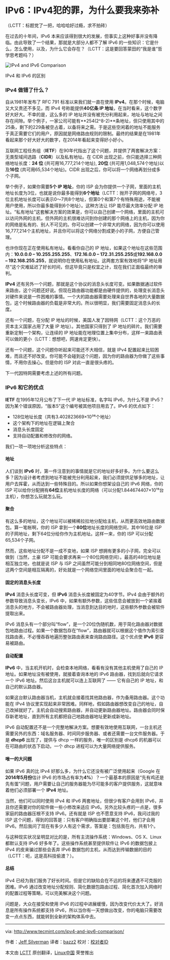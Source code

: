 IPv6：IPv4犯的罪，为什么要我来弥补
================================================================================
（LCTT：标题党了一把，哈哈哈好过瘾，求不拍砖）

在过去的十年间，IPv6 本来应该得到很大的发展，但事实上这种好事并没有降临。由此导致了一个结果，那就是大部分人都不了解 IPv6 的一些知识：它是什么，怎么使用，以及，为什么它会存在？（LCTT：这是要回答蒙田的“我是谁”哲学思考题吗？）

![IPv4 and IPv6 Comparison](http://www.tecmint.com/wp-content/uploads/2014/09/ipv4-ipv6.gif)

IPv4 和 IPv6 的区别

### IPv4 做错了什么？ ###

自从1981年发布了 RFC 791 标准以来我们就一直在使用 **IPv4**。在那个时候，电脑又大又贵还不多见，而 IPv4 号称能提供**40亿条 IP 地址**，在当时看来，这个数字好大好大。不幸的是，这么多的 IP 地址并没有被充分利用起来，地址与地址之间存在间隙。举个例子，一家公司可能有**254(2^8-2)**条地址，但只使用其中的25条，剩下的229条被空占着，以备将来之需。于是这些空闲着的地址不能服务于真正需要它们的用户，原因就是网络路由规则的限制。最终的结果是在1981年看起来那个好大好大的数字，在2014年看起来变得好小好小。

互联网工程任务组（**IETF**）在90年代指出了这个问题，并提供了两套解决方案：无类型域间选路（**CIDR**）以及私有地址。在 CIDR 出现之前，你只能选择三种网络地址长度：**24 位** (共可用16,777,214个地址), **20位** (共可用1,048,574个地址)以及**16位** (共可用65,534个地址)。CIDR 出现之后，你可以将一个网络再划分成多个子网。

举个例子，如果你需要**5个 IP 地址**，你的 ISP 会为你提供一个子网，里面的主机地址长度为3位，也就是说你最多能得到**6个地址**（LCTT：抛开子网的网络号，3位主机地址长度可以表示0～7共8个地址，但第0个和第7个有特殊用途，不能被用户使用，所以你最多能得到6个地址）。这种方法让 ISP 能尽最大效率分配 IP 地址。“私有地址”这套解决方案的效果是，你可以自己创建一个网络，里面的主机可以访问外网的主机，但外网的主机很难访问到你创建的那个网络上的主机，因为你的网络是私有的、别人不可见的。你可以创建一个非常大的网络，因为你可以使用16,777,214个主机地址，并且你可以将这个网络分割成更小的子网，方便自己管理。

也许你现在正在使用私有地址。看看你自己的 IP 地址，如果这个地址在这些范围内：**10.0.0.0 – 10.255.255.255**、**172.16.0.0 – 172.31.255.255**或**192.168.0.0 – 192.168.255.255**，就说明你在使用私有地址。这两套方案有效地将“IP 地址用尽”这个灾难延迟了好长时间，但这毕竟只是权宜之计，现在我们正面临最终的审判。

**IPv4** 还有另外一个问题，那就是这个协议的消息头长度可变。如果数据通过软件来路由，这个问题还好说。但现在路由器功能都是由硬件提供的，处理变长消息头对硬件来说是一件困难的事情。一个大的路由器需要处理来自世界各地的大量数据包，这个时候路由器的负载是非常大的。所以很明显，我们需要固定消息头的长度。

还有一个问题，在分配 IP 地址的时候，美国人发了因特网（LCTT：这个万恶的资本主义国家占用了大量 IP 地址）。其他国家只得到了 IP 地址的碎片。我们需要重新定制一个架构，让连续的 IP 地址能在地理位置上集中分布，这样一来路由表可以做的更小（LCTT：想想吧，网速肯定更快）。

还有一个问题，这个问题你听起来可能还不大相信，就是 IPv4 配置起来比较困难，而且还不好改变。你可能不会碰到这个问题，因为你的路由器为你做了这些事情，不用你去操心。但是你的 ISP 对此一直是很头疼的。

下一代因特网需要考虑上述的所有问题。

### IPv6 和它的优点 ###

**IETF** 在1995年12月公布了下一代 IP 地址标准，名字叫 IPv6，为什么不是 IPv5？因为某个错误原因，“版本5”这个编号被其他项目用去了。IPv6 的优点如下：

- 128位地址长度（共有3.402823669×10³⁸个地址）
- 这个架构下的地址在逻辑上聚合
- 消息头长度固定
- 支持自动配置和修改你的网络。

我们一项一项地分析这些特点：

#### 地址 ####

人们谈到 **IPv6** 时，第一件注意到的事情就是它的地址好多好多。为什么要这么多？因为设计者考虑到地址不能被充分利用起来，我们必须提供足够多的地址，让用户去挥霍，从而达到一些特殊目的。所以如果你想架设自己的 IPv6 网络，你的 ISP 可以给你分配拥有**64位**主机地址长度的网络（可以分配1.844674407×10¹⁹台主机），你想怎么玩就怎么玩。

#### 聚合 ####

有这么多的地址，这个地址可以被稀稀拉拉地分配给主机，从而更高效地路由数据包。算一笔帐啊，你的 ISP 拿到一个**80位**地址长度的网络空间，其中16位是 ISP 的子网地址，剩下64位分给你作为主机地址。这样一来，你的 ISP 可以分配65,534个子网。

然而，这些地址分配不是一成不变地，如果 ISP 想拥有更多的小子网，完全可以做到（当然，土豪 ISP 可能会要求再来一个80位网络空间）。最高的48位地址是相互独立地，也就是说 ISP 与 ISP 之间虽然可能分到相同地80位网络空间，但是这两个空间是相互隔离的，好处就是一个网络空间里面的地址会聚合在一起。

#### 固定的消息头长度 ####

**IPv4** 消息头长度可变，但 **IPv6** 消息头长度被固定为40字节。IPv4 会由于额外的参数导致消息头变长，IPv6 中，如果有额外参数，这些信息会被放到一个紧挨着消息头的地方，不会被路由器处理，当消息到达目的地时，这些额外参数会被软件提取出来。

IPv6 消息头有一个部分叫“flow”，是一个20位伪随机数，用于简化路由器对数据包地路由过程。如果一个数据包存在“flow”，路由器就可以根据这个值作为索引查找路由表，不必慢吞吞地遍历整张路由表来查询路由路径。这个优点使 **IPv6** 更容易被路由。

#### 自动配置 ####

**IPv6** 中，当主机开机时，会检查本地网络，看看有没有其他主机使用了自己的 IP 地址。如果地址没有被使用，就接着查询本地的 IPv6 路由器，找到后就向它请求一个 IPv6 地址。然后这台主机就可以连上互联网了 —— 它有自己的 IP 地址，和自己的默认路由器。

如果这台默认路由器当机，主机就会接着找其他路由器，作为备用路由器。这个功能在 IPv4 协议里实现起来非常困难。同样地，假如路由器想改变自己的地址，自己改掉就好了。主机会自动搜索路由器，并自动更新路由器地址。路由器会同时保存新老地址，直到所有主机都把自己地路由器地址更新成新地址。

IPv6 自动配置还不是一个完整地解决方案。想要有效地使用互联网，一台主机还需要另外的东西：域名服务器、时间同步服务器、或者还需要一台文件服务器。于是 **dhcp6** 出现了，提供与 dhcp 一样的服务，唯一的区别是 dhcp6 的机器可以在可路由的状态下启动，一个 dhcp 进程可以为大量网络提供服务。

#### 唯一的大问题 ####

如果 IPv6 真的比 IPv4 好那么多，为什么它还没有被广泛使用起来（Google 在**2014年5月份**估计 IPv6 的市场占有率为**4%**）？一个最基本的原因是“先有鸡还是先有蛋”问题，用户需要让自己的服务器能为尽可能多的客户提供服务，这就意味着他们必须部署一个 **IPv4** 地址。

当然，他们可以同时使用 IPv4 和 IPv6 两套地址，但很少有客户会用到 IPv6，并且你还需要对你的软件做一些小修改来适应 IPv6。另外比较头疼的一点是，很多家庭的路由器压根不支持 IPv6。还有就是 ISP 也不愿意支持 IPv6，我问过我的 ISP 这个问题，得到的回答是：只有客户明确指出要部署这个时，他们才会用 IPv6。然后我问了现在有多少人有这个需求，答案是：包括我在内，共有1个。

与这种现实状况呈明显对比的是，所有主流操作系统：Windows、OS X、Linux 都默认支持 IPv6 好多年了。这些操作系统甚至提供软件让 IPv6 的数据包披上 IPv4 的皮来骗过那些会丢弃 IPv6 数据包的主机，从而达到传输数据的目的（LCTT：呃，这是高科技偷渡？）。

#### 总结 ####

IPv4 已经为我们服务了好长时间。但是它的缺陷会在不远的将来遭遇不可克服的困难。IPv6 通过改变地址分配规则、简化数据包路由过程、简化首次加入网络时的配置过程等策略，可以完美解决这个问题。

问题是，大众在接受和使用 IPv6 的过程中进展缓慢，因为改变代价太大了。好消息是所有操作系统都支持 IPv6，所以当你有一天想做出改变，你的电脑只需要改变一点点东西，就能转到全新的架构体系中去。

--------------------------------------------------------------------------------

via: http://www.tecmint.com/ipv4-and-ipv6-comparison/

作者：[Jeff Silverman][a]
译者：[bazz2](https://github.com/bazz2)
校对：[校对者ID](https://github.com/校对者ID)

本文由 [LCTT](https://github.com/LCTT/TranslateProject) 原创翻译，[Linux中国](http://linux.cn/) 荣誉推出

[a]:http://www.tecmint.com/author/jeffsilverm/
